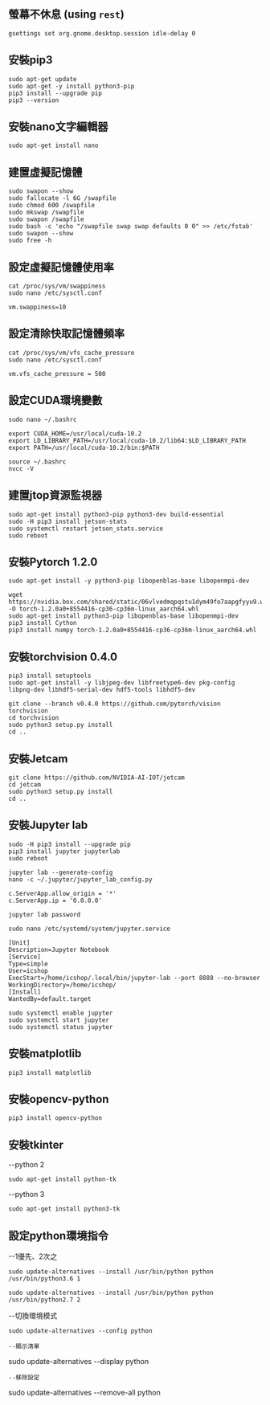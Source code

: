 ## 螢幕不休息 (using `rest`)
```
gsettings set org.gnome.desktop.session idle-delay 0

```
## 安裝pip3
```
sudo apt-get update
sudo apt-get -y install python3-pip
pip3 install --upgrade pip
pip3 --version

```
## 安裝nano文字編輯器
```
sudo apt-get install nano

```
## 建置虛擬記憶體
```
sudo swapon --show
sudo fallocate -l 6G /swapfile
sudo chmod 600 /swapfile
sudo mkswap /swapfile
sudo swapon /swapfile
sudo bash -c 'echo "/swapfile swap swap defaults 0 0" >> /etc/fstab'
sudo swapon --show
sudo free -h

```
## 設定虛擬記憶體使用率
```
cat /proc/sys/vm/swappiness
sudo nano /etc/sysctl.conf
```
```write virtual memory use rate
vm.swappiness=10
```

## 設定清除快取記憶體頻率
```
cat /proc/sys/vm/vfs_cache_pressure
sudo nano /etc/sysctl.conf

```
```write clear cache memory
vm.vfs_cache_pressure = 500
```

## 設定CUDA環境變數
```
sudo nano ~/.bashrc

```
```
export CUDA_HOME=/usr/local/cuda-10.2
export LD_LIBRARY_PATH=/usr/local/cuda-10.2/lib64:$LD_LIBRARY_PATH
export PATH=/usr/local/cuda-10.2/bin:$PATH
```
```
source ~/.bashrc
nvcc -V

```
## 建置jtop資源監視器
```
sudo apt-get install python3-pip python3-dev build-essential
sudo -H pip3 install jetson-stats
sudo systemctl restart jetson_stats.service
sudo reboot

```

## 安裝Pytorch 1.2.0
```
sudo apt-get install -y python3-pip libopenblas-base libopenmpi-dev

```
```
wget https://nvidia.box.com/shared/static/06vlvedmqpqstu1dym49fo7aapgfyyu9.whl -O torch-1.2.0a0+8554416-cp36-cp36m-linux_aarch64.whl
sudo apt-get install python3-pip libopenblas-base libopenmpi-dev
pip3 install Cython
pip3 install numpy torch-1.2.0a0+8554416-cp36-cp36m-linux_aarch64.whl

```

## 安裝torchvision 0.4.0
```
pip3 install setuptools
sudo apt-get install -y libjpeg-dev libfreetype6-dev pkg-config libpng-dev libhdf5-serial-dev hdf5-tools libhdf5-dev

```
```
git clone --branch v0.4.0 https://github.com/pytorch/vision torchvision
cd torchvision
sudo python3 setup.py install
cd ..

```
## 安裝Jetcam
```
git clone https://github.com/NVIDIA-AI-IOT/jetcam
cd jetcam
sudo python3 setup.py install
cd ..

```

## 安裝Jupyter lab
```
sudo -H pip3 install --upgrade pip
pip3 install jupyter jupyterlab
sudo reboot

```
```
jupyter lab --generate-config
nano -c ~/.jupyter/jupyter_lab_config.py

```
```
c.ServerApp.allow_origin = '*'
c.ServerApp.ip = '0.0.0.0'
```
```
jupyter lab password

```
```
sudo nano /etc/systemd/system/jupyter.service

```
```
[Unit]
Description=Jupyter Notebook
[Service]
Type=simple
User=icshop
ExecStart=/home/icshop/.local/bin/jupyter-lab --port 8888 --no-browser
WorkingDirectory=/home/icshop/
[Install]
WantedBy=default.target
```
```
sudo systemctl enable jupyter
sudo systemctl start jupyter
sudo systemctl status jupyter

```

## 安裝matplotlib
```
pip3 install matplotlib

```
## 安裝opencv-python
```
pip3 install opencv-python

```
## 安裝tkinter
--python 2
```
sudo apt-get install python-tk

```
--python 3
```
sudo apt-get install python3-tk

```
## 設定python環境指令
--1優先、2次之
```
sudo update-alternatives --install /usr/bin/python python /usr/bin/python3.6 1
```
```
sudo update-alternatives --install /usr/bin/python python /usr/bin/python2.7 2
```
--切換環境模式
```
sudo update-alternatives --config python

--顯示清單
```
sudo update-alternatives --display python

```
--移除設定
```
sudo update-alternatives --remove-all python

```
